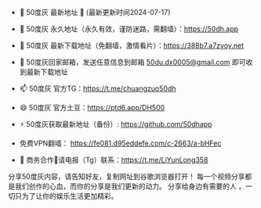 - 👋 50度灰  最新地址 👋 (最新更新时间2024-07-17)
- 👀 50度灰 永久地址（永久有效，谨防迷路，需翻墙）：https://50dh.app
- 🌱 50度灰 最新下载地址（免翻墙，激情看片）：https://388b7.a7zyoy.net
- 💞️ 50度灰回家邮箱，发送任意信息到邮箱 50du.dx0005@gmail.com
即可收到最新下载地址
- 📫 50度灰 官方TG：https://t.me/chuangzuo50dh
- 😄 50度灰 官方土豆：https://ptd6.app/DH500
- ⚡ 50度灰获取最新地址（备份）: https://github.com/50dhapp
- 免费VPN翻墙： https://fe081.d95eddefe.com/c-2663/a-bHFec

- 🤝 商务合作🤝请电报（Tg）联系：https://t.me/LiYunLong358

分享50度灰内容，请告知好友，复制网址到谷歌浏览器打开！ 每一个视频分享都是我们创作的心血，而你的分享是我们更新的动力。 分享给身边有需要的人 ，一切只为了让你的娱乐生活更加精彩。
<!---
50dhapp/50dhapp is a ✨ special ✨ repository because its `README.md` (this file) appears on your GitHub profile.
You can click the Preview link to take a look at your changes.
--->

